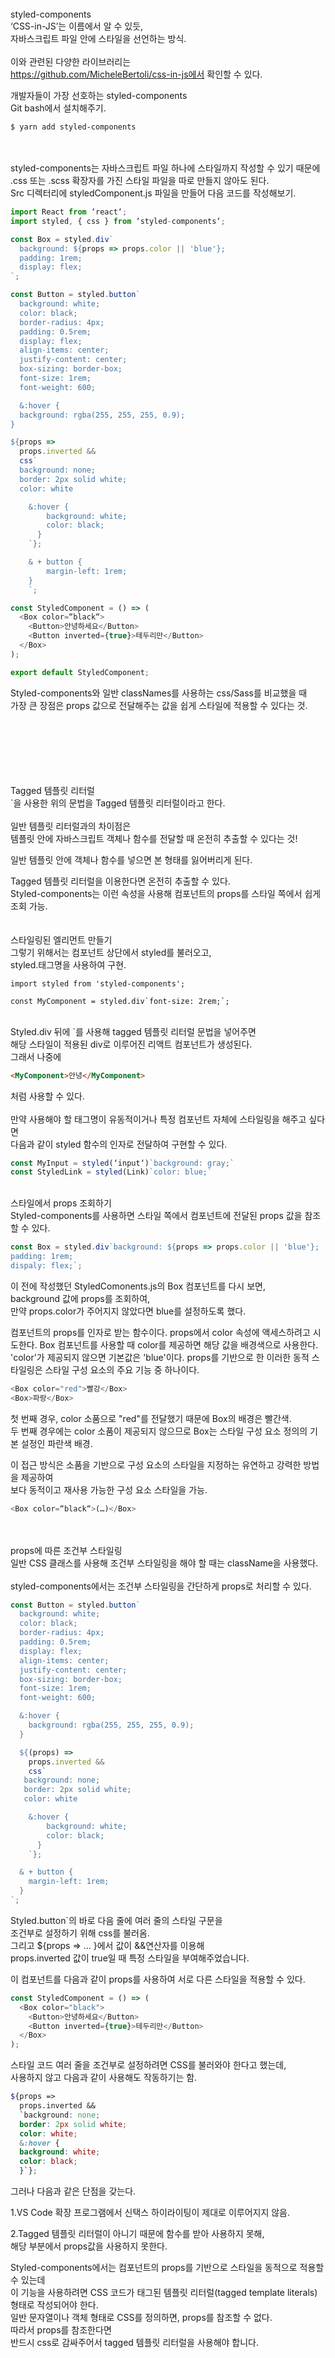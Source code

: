 
<br/><br/><br/>
styled-components<br/>
‘CSS-in-JS’는 이름에서 알 수 있듯, <br/>
자바스크립트 파일 안에 스타일을 선언하는 방식.<br/>
<br/>
이와 관련된 다양한 라이브러리는 <br/>
https://github.com/MicheleBertoli/css-in-js에서 확인할 수 있다.

개발자들이 가장 선호하는 styled-components <br/>
Git bash에서 설치해주기.<br/>

```
$ yarn add styled-components
```

<br/><br/>
styled-components는 자바스크립트 파일 하나에 스타일까지 작성할 수 있기 때문에<br/>
.css 또는 .scss 확장자를 가진 스타일 파일을 따로 만들지 않아도 된다. <br/>
Src 디렉터리에 styledComponent.js 파일을 만들어 다음 코드를 작성해보기.<br/>

```javascript
import React from ‘react‘;
import styled, { css } from ‘styled-components‘;

const Box = styled.div`
  background: ${props => props.color || 'blue'};
  padding: 1rem;
  display: flex;
`;

const Button = styled.button`
  background: white;
  color: black;
  border-radius: 4px;
  padding: 0.5rem;
  display: flex;
  align-items: center;
  justify-content: center;
  box-sizing: border-box;
  font-size: 1rem;
  font-weight: 600;

  &:hover {
  background: rgba(255, 255, 255, 0.9);
}

${props =>
  props.inverted &&
  css`
  background: none;
  border: 2px solid white;
  color: white

    &:hover {
        background: white;
        color: black;
      }
    `};

    & + button {
        margin-left: 1rem;
    }
    `;

const StyledComponent = () => (
  <Box color=“black“>
    <Button>안녕하세요</Button>
    <Button inverted={true}>테두리만</Button>
  </Box>
);

export default StyledComponent;
```

Styled-components와 일반 classNames를 사용하는 css/Sass를 비교했을 때 <br/>
가장 큰 장점은 props 값으로 전달해주는 값을 쉽게 스타일에 적용할 수 있다는 것.<br/>
<br/><br/><br/><br/><br/><br/>





Tagged 템플릿 리터럴<br/>
`을 사용한 위의 문법을 Tagged 템플릿 리터럴이라고 한다. <br/><br/>
일반 템플릿 리터럴과의 차이점은 <br/>
템플릿 안에 자바스크립트 객체나 함수를 전달할 때 온전히 추출할 수 있다는 것!<br/>

일반 템플릿 안에 객체나 함수를 넣으면 본 형태를 잃어버리게 된다.<br/>

Tagged 템플릿 리터럴을 이용한다면 온전히 추출할 수 있다. <br/>
Styled-components는 이런 속성을 사용해 컴포넌트의 props를 스타일 쪽에서 쉽게 조회 가능.<br/>
<br/><br/>
스타일링된 엘리먼트 만들기<br/>
그렇기 위해서는 컴포넌트 상단에서 styled를 불러오고, <br/>
styled.태그명을 사용하여 구현.

```
import styled from 'styled-components';
```

```
const MyComponent = styled.div`font-size: 2rem;`;
```
<br/>
Styled.div 뒤에 `를 사용해 tagged 템플릿 리터럴 문법을 넣어주면<br/>
해당 스타일이 적용된 div로 이루어진 리액트 컴포넌트가 생성된다. <br/>
그래서 나중에

```html
<MyComponent>안녕</MyComponent>
```
처럼 사용할 수 있다.<br/>
<br/>
만약 사용해야 할 태그명이 유동적이거나 특정 컴포넌트 자체에 스타일링을 해주고 싶다면 <br/>
다음과 같이 styled 함수의 인자로 전달하여 구현할 수 있다.<br/>

```javascript
const MyInput = styled(‘input‘)`background: gray;`
const StyledLink = styled(Link)`color: blue;`
```
<br/>
스타일에서 props 조회하기<br/>
Styled-components를 사용하면 스타일 쪽에서 컴포넌트에 전달된 props 값을 참조할 수 있다.<br/>

```javascript
const Box = styled.div`background: ${props => props.color || 'blue'};
padding: 1rem;
dispaly: flex;`;
```

이 전에 작성했던 StyledComonents.js의 Box 컴포넌트를 다시 보면,  <br/>
background 값에 props를 조회하여, <br/>
만약 props.color가 주어지지 않았다면 blue를 설정하도록 했다. <br/>

컴포넌트의 props를 인자로 받는 함수이다.
props에서 color 속성에 액세스하려고 시도한다.
Box 컴포넌트를 사용할 때 color를 제공하면 해당 값을 배경색으로 사용한다.
'color'가 제공되지 않으면 기본값은 'blue'이다.
props를 기반으로 한 이러한 동적 스타일링은 스타일 구성 요소의 주요 기능 중 하나이다.



```javascript
<Box color="red">빨강</Box>
<Box>파랑</Box>
```
첫 번째 경우, color 소품으로 "red"를 전달했기 때문에 Box의 배경은 빨간색. <br/>
두 번째 경우에는 color 소품이 제공되지 않으므로 Box는 스타일 구성 요소 정의의 기본 설정인 파란색 배경.

이 접근 방식은 소품을 기반으로 구성 요소의 스타일을 지정하는 유연하고 강력한 방법을 제공하여  <br/>
보다 동적이고 재사용 가능한 구성 요소 스타일을 가능. <br/>










```javascript
<Box color=“black“>(…)</Box>
```

 <br/> <br/>
props에 따른 조건부 스타일링<br/>
일반 CSS 클래스를 사용해 조건부 스타일링을 해야 할 때는 className을 사용했다.<br/>
 <br/>
styled-components에서는 조건부 스타일링을 간단하게 props로 처리할 수 있다.<br/>


```javascript
const Button = styled.button`
  background: white;
  color: black;
  border-radius: 4px;
  padding: 0.5rem;
  display: flex;
  align-items: center;
  justify-content: center;
  box-sizing: border-box;
  font-size: 1rem;
  font-weight: 600;

  &:hover {
    background: rgba(255, 255, 255, 0.9);
  }

  ${(props) =>
    props.inverted &&
    css`
   background: none;
   border: 2px solid white;
   color: white

    &:hover {
        background: white;
        color: black;
      }
    `};

  & + button {
    margin-left: 1rem;
  }
`;
```

Styled.button`의 바로 다음 줄에 여러 줄의 스타일 구문을  <br/>
조건부로 설정하기 위해 css를 불러옴. <br/>
그리고 ${props => … }에서 값이 &&연산자를 이용해  <br/>
props.inverted 값이 true일 때 특정 스타일을 부여해주었습니다.<br/>

이 컴포넌트를 다음과 같이 props를 사용하여 서로 다른 스타일을 적용할 수 있다.<br/>

```javascript
const StyledComponent = () => (
  <Box color="black">
    <Button>안녕하세요</Button>
    <Button inverted={true}>테두리만</Button>
  </Box>
);
```

스타일 코드 여러 줄을 조건부로 설정하려면 CSS를 불러와야 한다고 했는데, <br/>
사용하지 않고 다음과 같이 사용해도 작동하기는 함.

```scss
${props =>
  props.inverted &&
  `background: none;
  border: 2px solid white;
  color: white;
  &:hover {
  background: white;
  color: black;
  }`};
```

그러나 다음과 같은 단점을 갖는다.

1.VS Code 확장 프로그램에서 신택스 하이라이팅이 제대로 이루어지지 않음.<br/>

2.Tagged 템플릿 리터럴이 아니기 때문에 함수를 받아 사용하지 못해, <br/>
해당 부분에서 props값을 사용하지 못한다.<br/>

Styled-components에서는 컴포넌트의 props를 기반으로 스타일을 동적으로 적용할 수 있는데 <br/>
이 기능을 사용하려면 CSS 코드가 태그된 템플릿 리터럴(tagged template literals) 형태로 작성되어야 한다. <br/>
일반 문자열이나 객체 형태로 CSS를 정의하면, props를 참조할 수 없다.<br/>
따라서 props를 참조한다면<br/>
 반드시 css로 감싸주어서 tagged 템플릿 리터럴을 사용해야 합니다.

<br/><br/>







<br/><br/><br/><br/><br/><br/>
반응형 디자인<br/>
이번에는 styled-components를 이용해 반응형 디자인을 만들기.<br/>
브라우저의 가로 크기를 다르게 할 때마다, <br/>
다른 스타일이 적용되게 해본다, Box 컴포넌트를 다음과 같이 수정보기.<br/>

```scss
const Box = styled.div`
  background: ${(props) => props.color || "blue"};
  padding: 1rem;
  display: flex;

  width: 1024px;
  margin: 0 auto;
  @media (max-width: 1024px) {
    width: 768px;
  }
  @media (max-width: 768px) {
    width: 100%;
  }
`;
```

일반 CSS와 큰 차이가 없다. <br/>
만약 이 작업을 여러 컴포넌트에서 반복해야 한다면, <br/>
매번 작성하는 번거로움을 styled-components에서는 유틸 함수를 제공하여 <br/>
간단히 수행할 수 있습니다.<br/>

```javascript
import React from "react";
import styled, { css } from "styled-components";

const sizes = {
  desktop: 1024,
  tablet: 768,
};

const media = Object.keys(sizes).reduce((acc, label) => {
  acc[label] = (...args) => css`
    @media (max-width: ${sizes[label] / 16}em) {
      ${css(...args)};
    }
  `;

  return acc;
}, {});

const Box = styled.div`
  background: ${(props) => props.color || "blue"};
  padding: 1rem;
  display: flex;
  width: 1024px;
  margin: 0 auto;
  ${media.desktop`width: 768px;`}
  ${media.tablet`width: 100%;`};
`;
```

media를 선언하여 Box 컴포넌트가 간단해진 것을 볼 수 있다. <br/>
예제에서는 media를 StyledComponent.js에서 불러왔지만, <br/>
실제 사용에서는 아예 다른 파일에서 모듈화 한 후 불러와 사용할 수 있다.